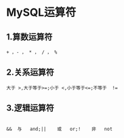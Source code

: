# MySQL运算符

## 1.算数运算符

```mysql
+ ，- ， * ， / ， %
```



## 2.关系运算符

```mysql
大于 >,大于等于>=;小于 <,小于等于<=;不等于  !=
```



## 3.逻辑运算符

```mysql

&&  与   and;||    或   or;!    非   not

```

